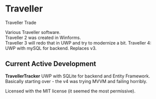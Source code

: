 # Traveller
Traveller Trade

Various Traveller software.  
Traveller 2 was created in Winforms.  
Traveller 3 will redo that in UWP and try to modernize a bit.
Traveller 4: UWP with mySQL for backend. Replaces v3.

## Current Active Development
**TravellerTracker** UWP with SQLite for backend and Entity Framework. Basically starting over - the v4 was trying MVVM and failing horribly.

Licensed with the MIT license (it seemed the most permissive).
